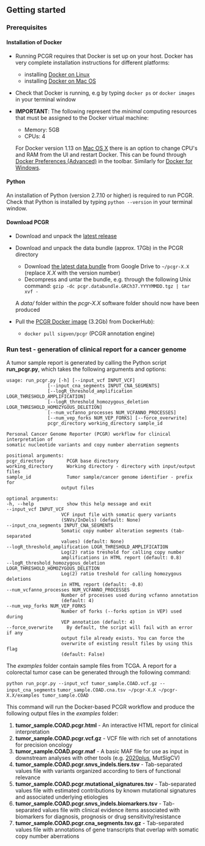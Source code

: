 ## Getting started

### Prerequisites

#### Installation of Docker

  * Running PCGR requires that Docker is set up on your host. Docker has very complete installation instructions for different platforms:

    - installing [Docker on Linux](https://docs.docker.com/engine/installation/linux/)
    - installing [Docker on Mac OS](https://docs.docker.com/engine/installation/mac/)

  * Check that Docker is running, e.g by typing `docker ps` or `docker images` in your terminal window

  * __IMPORTANT__: The following represent the _minimal_ computing resources that must be assigned to the Docker virtual machine:
     * Memory: 5GB
     * CPUs: 4

     For Docker version 1.13 on [Mac OS X](https://docs.docker.com/docker-for-mac/#advanced) there is an option to change CPU's and RAM from the UI and restart Docker. This can be found through [Docker Preferences (Advanced)](https://docs.docker.com/docker-for-windows/#advanced) in the toolbar. Similarly for [Docker for Windows](https://docs.docker.com/docker-for-windows/#advanced).

#### Python

An installation of Python (version 2.7.10 or higher) is required to run PCGR. Check that Python is installed by typing `python --version` in your terminal window.

#### Download PCGR

* Download and unpack the [latest release](https://github.com/sigven/pcgr/releases/latest)

* Download and unpack the data bundle (approx. 17Gb) in the PCGR directory
    * Download [the latest data bundle](https://drive.google.com/file/d/0B8aYD2TJ472mRjkxMXVaNm1zQ1U/) from Google Drive to `~/pcgr-X.X` (replace _X.X_ with the version number)
    * Decompress and untar the bundle, e.g. through the following Unix command: `gzip -dc pcgr.databundle.GRCh37.YYYYMMDD.tgz | tar xvf -`

    A _data/_ folder within the _pcgr-X.X_ software folder should now have been produced

* Pull the [PCGR Docker image](https://hub.docker.com/r/sigven/pcgr/) (3.2Gb) from DockerHub):
    * `docker pull sigven/pcgr` (PCGR annotation engine)


### Run test - generation of clinical report for a cancer genome

A tumor sample report is generated by calling the Python script __run_pcgr.py__, which takes the following arguments and options:

    usage: run_pcgr.py [-h] [--input_vcf INPUT_VCF]
                   [--input_cna_segments INPUT_CNA_SEGMENTS]
                   [--logR_threshold_amplification LOGR_THRESHOLD_AMPLIFICATION]
                   [--logR_threshold_homozygous_deletion LOGR_THRESHOLD_HOMOZYGOUS_DELETION]
                   [--num_vcfanno_processes NUM_VCFANNO_PROCESSES]
                   [--num_vep_forks NUM_VEP_FORKS] [--force_overwrite]
                   pcgr_directory working_directory sample_id

    Personal Cancer Genome Reporter (PCGR) workflow for clinical interpretation of
    somatic nucleotide variants and copy number aberration segments

    positional arguments:
    pcgr_directory        PCGR base directory
    working_directory     Working directory - directory with input/output files
    sample_id             Tumor sample/cancer genome identifier - prefix for
                        output files

    optional arguments:
    -h, --help            show this help message and exit
    --input_vcf INPUT_VCF
                        VCF input file with somatic query variants
                        (SNVs/InDels) (default: None)
    --input_cna_segments INPUT_CNA_SEGMENTS
                        Somatic copy number alteration segments (tab-separated
                        values) (default: None)
    --logR_threshold_amplification LOGR_THRESHOLD_AMPLIFICATION
                        Log(2) ratio treshold for calling copy number
                        amplifications in HTML report (default: 0.8)
    --logR_threshold_homozygous_deletion LOGR_THRESHOLD_HOMOZYGOUS_DELETION
                        Log(2) ratio treshold for calling homozygous deletions
                        in HTML report (default: -0.8)
    --num_vcfanno_processes NUM_VCFANNO_PROCESSES
                        Number of processes used during vcfanno annotation
                        (default: 4)
    --num_vep_forks NUM_VEP_FORKS
                        Number of forks (--forks option in VEP) used during
                        VEP annotation (default: 4)
    --force_overwrite     By default, the script will fail with an error if any
                        output file already exists. You can force the
                        overwrite of existing result files by using this flag
                        (default: False)



The _examples_ folder contain sample files from TCGA. A report for a colorectal tumor case can be generated through the following command:

`python run_pcgr.py --input_vcf tumor_sample.COAD.vcf.gz --input_cna_segments`
`tumor_sample.COAD.cna.tsv ~/pcgr-X.X ~/pcgr-X.X/examples tumor_sample.COAD`

This command will run the Docker-based PCGR workflow and produce the following output files in the _examples_ folder:

  1. __tumor_sample.COAD.pcgr.html__ - An interactive HTML report for clinical interpretation
  2. __tumor_sample.COAD.pcgr.vcf.gz__ - VCF file with rich set of annotations for precision oncology
  3.  __tumor_sample.COAD.pcgr.maf__ - A basic MAF file for use as input in downstream analyses with other tools (e.g. [2020plus](https://github.com/KarchinLab/2020plus), MutSigCV)
  4. __tumor_sample.COAD.pcgr.snvs_indels.tiers.tsv__ - Tab-separated values file with variants organized according to tiers of functional relevance
  5. __tumor_sample.COAD.pcgr.mutational_signatures.tsv__ - Tab-separated values file with estimated contributions by known mutational signatures and associated underlying etiologies
  6. __tumor_sample.COAD.pcgr.snvs_indels.biomarkers.tsv__ - Tab-separated values file with clinical evidence items associated with biomarkers for diagnosis, prognosis or drug sensitivity/resistance
  7. __tumor_sample.COAD.pcgr.cna_segments.tsv.gz__ - Tab-separated values file with annotations of gene transcripts that overlap with somatic copy number aberrations
